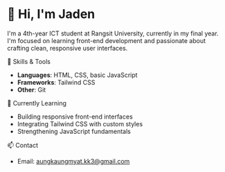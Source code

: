 <h1>👋 Hi, I'm Jaden</h1>


I'm a 4th-year ICT student at Rangsit University, currently in my final year. I'm focused on learning front-end development and passionate about crafting clean, responsive user interfaces.

🧰 Skills & Tools  
- **Languages**: HTML, CSS, basic JavaScript  
- **Frameworks**: Tailwind CSS  
- **Other**: Git

🌱 Currently Learning  
- Building responsive front-end interfaces  
- Integrating Tailwind CSS with custom styles  
- Strengthening JavaScript fundamentals

📫 Contact  
- Email: aungkaungmyat.kk3@gmail.com

